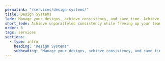 ```yaml
---
permalink: "/services/design-systems/"
title: Design Systems
lede: Manage your designs, achieve consistency, and save time. Achieve unparalleled consistency while freeing up your designers and developers by letting me implement a design system for your company.
short_lede: Achieve unparalleled consistency while freeing up your team by having me implement a design system for your company.
order: 5
tags: services
sections:
  - type: intro
    heading: "Design Systems"
    subheading: "Manage your designs, achieve consistency, and save time. Achieve unparalleled consistency while freeing up your designers and developers by letting me implement a design system for your company."
---
```

